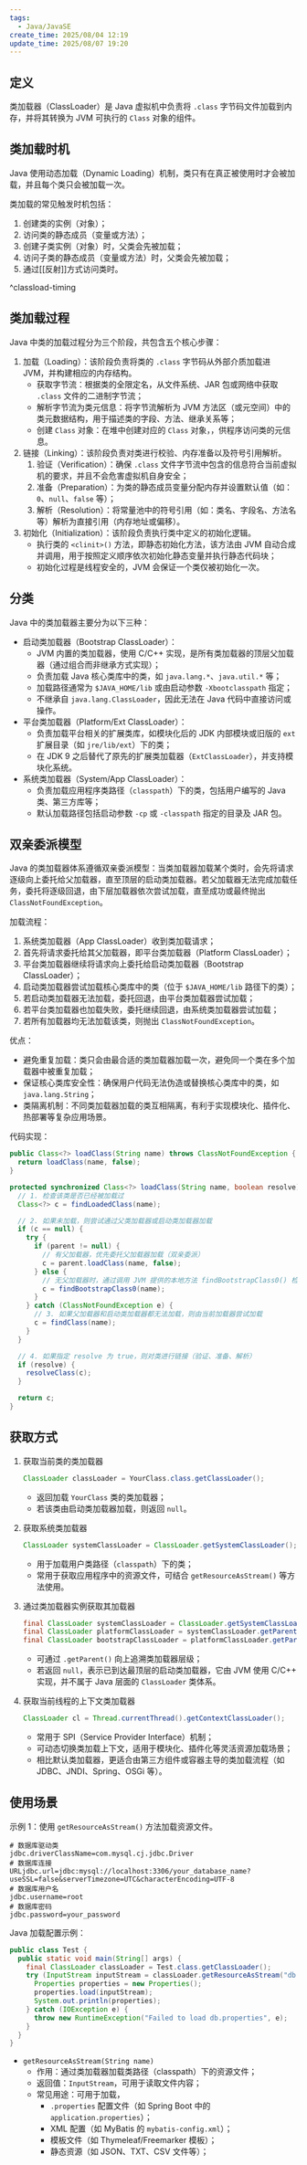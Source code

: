 ```yaml
---
tags:
  - Java/JavaSE
create_time: 2025/08/04 12:19
update_time: 2025/08/07 19:20
---
```


## 定义

类加载器（ClassLoader）是 Java 虚拟机中负责将 `.class` 字节码文件加载到内存，并将其转换为 JVM 可执行的 `Class` 对象的组件。

## 类加载时机

Java 使用动态加载（Dynamic Loading）机制，类只有在真正被使用时才会被加载，并且每个类只会被加载一次。

类加载的常见触发时机包括：
1. 创建类的实例（对象）；
2. 访问类的静态成员（变量或方法）；
3. 创建子类实例（对象）时，父类会先被加载；
4. 访问子类的静态成员（变量或方法）时，父类会先被加载；
5. 通过[[反射]]方式访问类时。

^classload-timing

## 类加载过程

Java 中类的加载过程分为三个阶段，共包含五个核心步骤：

1. 加载（Loading）：该阶段负责将类的 `.class` 字节码从外部介质加载进 JVM，并构建相应的内存结构。
	- 获取字节流：根据类的全限定名，从文件系统、JAR 包或网络中获取 `.class` 文件的二进制字节流；
	- 解析字节流为类元信息：将字节流解析为 JVM 方法区（或元空间）中的类元数据结构，用于描述类的字段、方法、继承关系等；
	- 创建 `Class` 对象：在堆中创建对应的 `Class` 对象，，供程序访问类的元信息。
2. 链接（Linking）：该阶段负责对类进行校验、内存准备以及符号引用解析。
	1. 验证（Verification）：确保 `.class` 文件字节流中包含的信息符合当前虚拟机的要求，并且不会危害虚拟机自身安全；
	2. 准备（Preparation）：为类的静态成员变量分配内存并设置默认值（如：`0`、`null`、`false` 等）；
	3. 解析（Resolution）：将常量池中的符号引用（如：类名、字段名、方法名等）解析为直接引用（内存地址或偏移）。
3. 初始化（Initialization）：该阶段负责执行类中定义的初始化逻辑。
	- 执行类的 `<clinit>()` 方法，即静态初始化方法，该方法由 JVM 自动合成并调用，用于按照定义顺序依次初始化静态变量并执行静态代码块；
	- 初始化过程是线程安全的，JVM 会保证一个类仅被初始化一次。

## 分类

Java 中的类加载器主要分为以下三种：
- 启动类加载器（Bootstrap ClassLoader）：
	- JVM 内置的类加载器，使用 C/C++ 实现，是所有类加载器的顶层父加载器（通过组合而非继承方式实现）；
	- 负责加载 Java 核心类库中的类，如 `java.lang.*`、`java.util.*` 等；
	- 加载路径通常为 `$JAVA_HOME/lib` 或由启动参数 `-Xbootclasspath` 指定；
	- 不继承自 `java.lang.ClassLoader`，因此无法在 Java 代码中直接访问或操作。
- 平台类加载器（Platform/Ext ClassLoader）：
	- 负责加载平台相关的扩展类库，如模块化后的 JDK 内部模块或旧版的 `ext` 扩展目录（如 `jre/lib/ext`）下的类；
	- 在 JDK 9 之后替代了原先的扩展类加载器（`ExtClassLoader`），并支持模块化系统。
- 系统类加载器（System/App ClassLoader）：
	- 负责加载应用程序类路径（`classpath`）下的类，包括用户编写的 Java 类、第三方库等；
	- 默认加载路径包括启动参数 `-cp` 或 `-classpath` 指定的目录及 JAR 包。

## 双亲委派模型

Java 的类加载器体系遵循双亲委派模型：当类加载器加载某个类时，会先将请求逐级向上委托给父加载器，直至顶层的启动类加载器。若父加载器无法完成加载任务，委托将逐级回退，由下层加载器依次尝试加载，直至成功或最终抛出 `ClassNotFoundException`。

加载流程：
1. 系统类加载器（App ClassLoader）收到类加载请求；
2. 首先将请求委托给其父加载器，即平台类加载器（Platform ClassLoader）；
3. 平台类加载器继续将请求向上委托给启动类加载器（Bootstrap ClassLoader）；
4. 启动类加载器尝试加载核心类库中的类（位于 `$JAVA_HOME/lib` 路径下的类）；
5. 若启动类加载器无法加载，委托回退，由平台类加载器尝试加载；
6. 若平台类加载器也加载失败，委托继续回退，由系统类加载器尝试加载；
7. 若所有加载器均无法加载该类，则抛出 `ClassNotFoundException`。

优点：
- 避免重复加载：类只会由最合适的类加载器加载一次，避免同一个类在多个加载器中被重复加载；
- 保证核心类库安全性：确保用户代码无法伪造或替换核心类库中的类，如 `java.lang.String`；
- 类隔离机制：不同类加载器加载的类互相隔离，有利于实现模块化、插件化、热部署等复杂应用场景。

代码实现：

```java
public Class<?> loadClass(String name) throws ClassNotFoundException {
  return loadClass(name, false);
}

protected synchronized Class<?> loadClass(String name, boolean resolve) throws ClassNotFoundException {
  // 1. 检查该类是否已经被加载过
  Class<?> c = findLoadedClass(name);

  // 2. 如果未加载，则尝试通过父类加载器或启动类加载器加载
  if (c == null) {
    try {
      if (parent != null) {
        // 有父加载器，优先委托父加载器加载（双亲委派）
        c = parent.loadClass(name, false);
      } else {
        // 无父加载器时，通过调用 JVM 提供的本地方法 findBootstrapClass0() 检查是否由启动类加载器加载该类
        c = findBootstrapClass0(name);
      }
    } catch (ClassNotFoundException e) {
      // 3. 如果父加载器和启动类加载器都无法加载，则由当前加载器尝试加载
      c = findClass(name);
    }
  }

  // 4. 如果指定 resolve 为 true，则对类进行链接（验证、准备、解析）
  if (resolve) {
    resolveClass(c);
  }

  return c;
}
```

## 获取方式

1. 获取当前类的类加载器

	```java
	ClassLoader classLoader = YourClass.class.getClassLoader();
	```

	- 返回加载 `YourClass` 类的类加载器；
	- 若该类由启动类加载器加载，则返回 `null`。

2. 获取系统类加载器

	```java
	ClassLoader systemClassLoader = ClassLoader.getSystemClassLoader();
	```

	- 用于加载用户类路径（`classpath`）下的类；
	- 常用于获取应用程序中的资源文件，可结合 `getResourceAsStream()` 等方法使用。

3. 通过类加载器实例获取其加载器

	```java
	final ClassLoader systemClassLoader = ClassLoader.getSystemClassLoader(); // jdk.internal.loader.ClassLoaders$AppClassLoader@63947c6b
	final ClassLoader platformClassLoader = systemClassLoader.getParent(); // jdk.internal.loader.ClassLoaders$PlatformClassLoader@5b6f7412
	final ClassLoader bootstrapClassLoader = platformClassLoader.getParent(); // null
	```

	- 可通过 `.getParent()` 向上追溯类加载器层级；
	- 若返回 `null`，表示已到达最顶层的启动类加载器，它由 JVM 使用 C/C++ 实现，并不属于 Java 层面的 `ClassLoader` 类体系。

4. 获取当前线程的上下文类加载器

	```java
	ClassLoader cl = Thread.currentThread().getContextClassLoader();
	```

	- 常用于 SPI（Service Provider Interface）机制；
	- 可动态切换类加载上下文，适用于模块化、插件化等灵活资源加载场景；
	- 相比默认类加载器，更适合由第三方组件或容器主导的类加载流程（如 JDBC、JNDI、Spring、OSGi 等）。

## 使用场景

示例 1：使用 `getResourceAsStream()` 方法加载资源文件。

```properties file:db.properties
# 数据库驱动类  
jdbc.driverClassName=com.mysql.cj.jdbc.Driver  
# 数据库连接 
URLjdbc.url=jdbc:mysql://localhost:3306/your_database_name?useSSL=false&serverTimezone=UTC&characterEncoding=UTF-8  
# 数据库用户名  
jdbc.username=root  
# 数据库密码  
jdbc.password=your_password
```

Java 加载配置示例：

```java
public class Test {  
  public static void main(String[] args) {  
    final ClassLoader classLoader = Test.class.getClassLoader();  
    try (InputStream inputStream = classLoader.getResourceAsStream("db.properties")) {  
      Properties properties = new Properties();  
      properties.load(inputStream);  
      System.out.println(properties);  
    } catch (IOException e) {  
      throw new RuntimeException("Failed to load db.properties", e);  
    }  
  }  
}
```

- `getResourceAsStream(String name)`
	- 作用：通过类加载器加载类路径（classpath）下的资源文件；
	- 返回值：`InputStream`，可用于读取文件内容；
	- 常见用途：可用于加载，
	    - `.properties` 配置文件（如 Spring Boot 中的 `application.properties`）；
	    - XML 配置（如 MyBatis 的 `mybatis-config.xml`）；
	    - 模板文件（如 Thymeleaf/Freemarker 模板）；
	    - 静态资源（如 JSON、TXT、CSV 文件等）；
